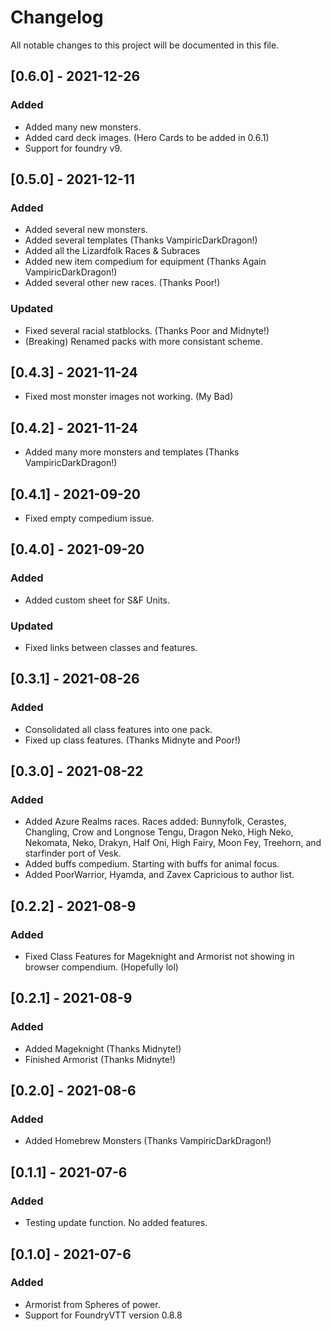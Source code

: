 # Changelog

All notable changes to this project will be documented in this file.

## [0.6.0] - 2021-12-26

### Added
- Added many new monsters.
- Added card deck images. (Hero Cards to be added in 0.6.1)
- Support for foundry v9.

## [0.5.0] - 2021-12-11

### Added
- Added several new monsters.
- Added several templates (Thanks VampiricDarkDragon!)
- Added all the Lizardfolk Races & Subraces
- Added new item compedium for equipment (Thanks Again VampiricDarkDragon!) 
- Added several other new races. (Thanks Poor!)

### Updated

- Fixed several racial statblocks. (Thanks Poor and Midnyte!)
- (Breaking) Renamed packs with more consistant scheme.

## [0.4.3] - 2021-11-24

- Fixed most monster images not working. (My Bad)

## [0.4.2] - 2021-11-24

- Added many more monsters and templates (Thanks VampiricDarkDragon!)

## [0.4.1] - 2021-09-20

- Fixed empty compedium issue.


## [0.4.0] - 2021-09-20

### Added

- Added custom sheet for S&F Units.

### Updated

- Fixed links between classes and features.


## [0.3.1] - 2021-08-26

### Added

- Consolidated all class features into one pack.
- Fixed up class features. (Thanks Midnyte and Poor!)


## [0.3.0] - 2021-08-22

### Added

- Added Azure Realms races. Races added: Bunnyfolk, Cerastes, Changling, Crow and Longnose Tengu, Dragon Neko, High Neko, Nekomata, Neko, Drakyn, Half Oni, High Fairy, Moon Fey, Treehorn, and starfinder port of Vesk.
- Added buffs compedium. Starting with buffs for animal focus.
- Added PoorWarrior, Hyamda, and Zavex Capricious to author list.

## [0.2.2] - 2021-08-9

### Added

- Fixed Class Features for Mageknight and Armorist not showing in browser compendium. (Hopefully lol)

## [0.2.1] - 2021-08-9

### Added

- Added Mageknight (Thanks Midnyte!)
- Finished Armorist (Thanks Midnyte!)

## [0.2.0] - 2021-08-6

### Added

- Added Homebrew Monsters (Thanks VampiricDarkDragon!)

## [0.1.1] - 2021-07-6

### Added

- Testing update function. No added features.

## [0.1.0] - 2021-07-6

### Added

- Armorist from Spheres of power.
- Support for FoundryVTT version 0.8.8
